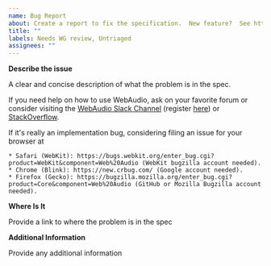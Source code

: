 ```yaml
---
name: Bug Report
about: Create a report to fix the specification.  New feature?  See https://github.com/WebAudio/web-audio-api-v2/issues
title: ""
labels: Needs WG review, Untriaged
assignees: ""
---
```


**Describe the issue**

A clear and concise description of what the problem is in the spec.

If you need help on how to use WebAudio, ask on your favorite forum or consider visiting
the [WebAudio Slack Channel](https://web-audio.slack.com/) (register [here](https://web-audio-slackin.herokuapp.com/)) or
[StackOverflow](https://stackoverflow.com/).

If it's really an implementation bug, considering filing an issue for your browser at

    * Safari (WebKit): https://bugs.webkit.org/enter_bug.cgi?product=WebKit&component=Web%20Audio (WebKit bugzilla account needed).
    * Chrome (Blink): https://new.crbug.com/ (Google account needed).
    * Firefox (Gecko): https://bugzilla.mozilla.org/enter_bug.cgi?product=Core&component=Web%20Audio (GitHub or Mozilla Bugzilla account needed).

**Where Is It**

Provide a link to where the problem is in the spec

**Additional Information**

Provide any additional information
